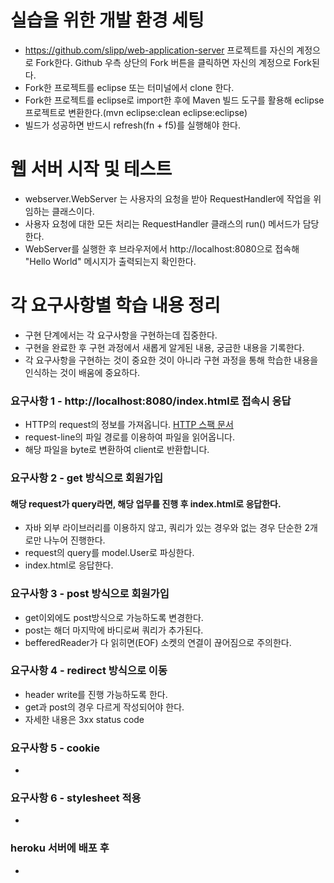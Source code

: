 # 실습을 위한 개발 환경 세팅
* https://github.com/slipp/web-application-server 프로젝트를 자신의 계정으로 Fork한다. Github 우측 상단의 Fork 버튼을 클릭하면 자신의 계정으로 Fork된다.
* Fork한 프로젝트를 eclipse 또는 터미널에서 clone 한다.
* Fork한 프로젝트를 eclipse로 import한 후에 Maven 빌드 도구를 활용해 eclipse 프로젝트로 변환한다.(mvn eclipse:clean eclipse:eclipse)
* 빌드가 성공하면 반드시 refresh(fn + f5)를 실행해야 한다.

# 웹 서버 시작 및 테스트
* webserver.WebServer 는 사용자의 요청을 받아 RequestHandler에 작업을 위임하는 클래스이다.
* 사용자 요청에 대한 모든 처리는 RequestHandler 클래스의 run() 메서드가 담당한다.
* WebServer를 실행한 후 브라우저에서 http://localhost:8080으로 접속해 "Hello World" 메시지가 출력되는지 확인한다.

# 각 요구사항별 학습 내용 정리
* 구현 단계에서는 각 요구사항을 구현하는데 집중한다. 
* 구현을 완료한 후 구현 과정에서 새롭게 알게된 내용, 궁금한 내용을 기록한다.
* 각 요구사항을 구현하는 것이 중요한 것이 아니라 구현 과정을 통해 학습한 내용을 인식하는 것이 배움에 중요하다. 

### 요구사항 1 - http://localhost:8080/index.html로 접속시 응답
* HTTP의 request의 정보를 가져옵니다. [HTTP 스팩 문서](https://www.w3.org/Protocols/rfc2616/rfc2616-sec5.html)
* request-line의 파일 경로를 이용하여 파일을 읽어옵니다.
* 해당 파일을 byte로 변환하여 client로 반환합니다.

### 요구사항 2 - get 방식으로 회원가입
#### 해당 request가 query라면, 해당 업무를 진행 후 index.html로 응답한다.
* 자바 외부 라이브러리를 이용하지 않고, 쿼리가 있는 경우와 없는 경우 단순한 2개로만 나누어 진행한다.
* request의 query를 model.User로 파싱한다.
* index.html로 응답한다.

### 요구사항 3 - post 방식으로 회원가입
* get이외에도 post방식으로 가능하도록 변경한다.
* post는 해더 마지막에 바디로써 쿼리가 추가된다.
* befferedReader가 다 읽히면(EOF) 소켓의 연결이 끊어짐으로 주의한다.

### 요구사항 4 - redirect 방식으로 이동
* header write를 진행 가능하도록 한다.
* get과 post의 경우 다르게 작성되어야 한다.
* 자세한 내용은 3xx status code

### 요구사항 5 - cookie
* 

### 요구사항 6 - stylesheet 적용
* 

### heroku 서버에 배포 후
* 